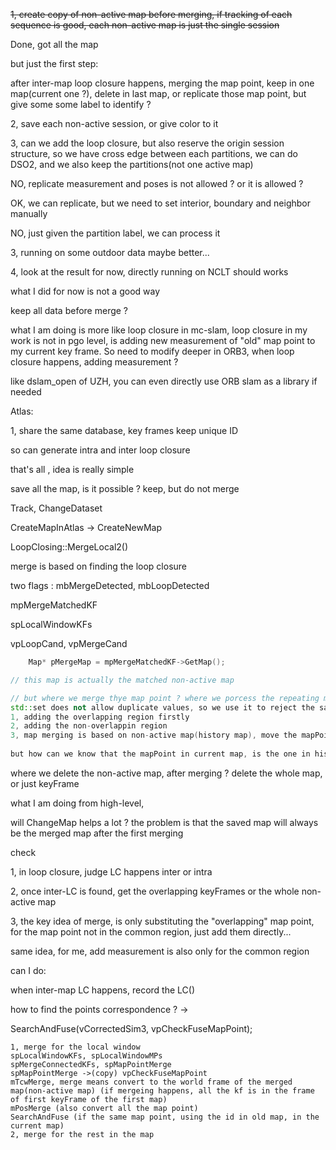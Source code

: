 ~~1, create copy of non-active map before merging, if tracking of each sequence is good, each non-active map is just the single session~~

Done, got all the map

but just the first step:

after inter-map loop closure happens, merging the map point, keep in one map(current one ?), delete in last map, or replicate those map point, but give some some label to identify ?

2, save each non-active session, or give color to it

3, can we add the loop closure, but also reserve the origin session structure, so we have cross edge between each partitions, we can do DSO2, and we also keep the partitions(not one active map)

NO, replicate measurement and poses is not allowed ? or it is allowed ?

OK, we can replicate, but we need to set interior, boundary and neighbor manually 

NO, just given the partition label, we can process it 

3, running on some outdoor data maybe better...

4, look at the result for now, directly running on NCLT should works

what I did for now is not a good way

keep all data before merge ?



what I am doing is more like loop closure in mc-slam, loop closure in my work is not in pgo level, is adding new measurement of "old" map point to my current key frame. So need to modify deeper in ORB3, when loop closure happens, adding measurement ?

like dslam_open of UZH, you can even directly use ORB slam as a library if needed 



Atlas:

1, share the same database, key frames keep unique ID

so can generate intra and inter loop closure

that's all , idea is really simple



save all the map, is it possible ? keep, but do not merge

Track, ChangeDataset

CreateMapInAtlas -> CreateNewMap

LoopClosing::MergeLocal2()

merge is based on finding the loop closure

two flags : mbMergeDetected, mbLoopDetected

mpMergeMatchedKF

spLocalWindowKFs

vpLoopCand, vpMergeCand

```c++
    Map* pMergeMap = mpMergeMatchedKF->GetMap();

// this map is actually the matched non-active map

// but where we merge thye map point ? where we porcess the repeating map point ? ->
std::set does not allow duplicate values, so we use it to reject the same map point
1, adding the overlapping region firstly
2, adding the non-overlappin region
3, map merging is based on non-active map(history map), move the mapPoint and keyFrame on current map to the history map
    
but how can we know that the mapPoint in current map, is the one in histiry map, index can not solve this ? LV should use in  here ?
```

where we delete the non-active map, after merging ? delete the whole map, or just keyFrame

what I am doing from high-level, 

will ChangeMap helps a lot ? the problem is that the saved map will always be the merged map after the first merging

check

1, in loop closure, judge LC happens inter or intra

2, once inter-LC is found, get the overlapping keyFrames or the whole non-active map

3, the key idea of merge, is only substituting the "overlapping" map point, for the map point not in the common region, just add them directly...

same idea, for me, add measurement is also only for the common region



can I do:

when inter-map LC happens, record the LC()

 how to find the points correspondence  ? ->

SearchAndFuse(vCorrectedSim3, vpCheckFuseMapPoint);



```
1, merge for the local window
spLocalWindowKFs, spLocalWindowMPs
spMergeConnectedKFs, spMapPointMerge
spMapPointMerge ->(copy) vpCheckFuseMapPoint
mTcwMerge, merge means convert to the world frame of the merged map(non-active map) (if mergeing happens, all the kf is in the frame of first keyFrame of the first map)
mPosMerge (also convert all the map point)
SearchAndFuse (if the same map point, using the id in old map, in the current map)
2, merge for the rest in the map
```


